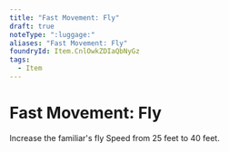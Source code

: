 ```yaml
---
title: "Fast Movement: Fly"
draft: true
noteType: ":luggage:"
aliases: "Fast Movement: Fly"
foundryId: Item.CnlOwkZDIaQbNyGz
tags:
  - Item
---
```


# Fast Movement: Fly

Increase the familiar's fly Speed from 25 feet to 40 feet.
